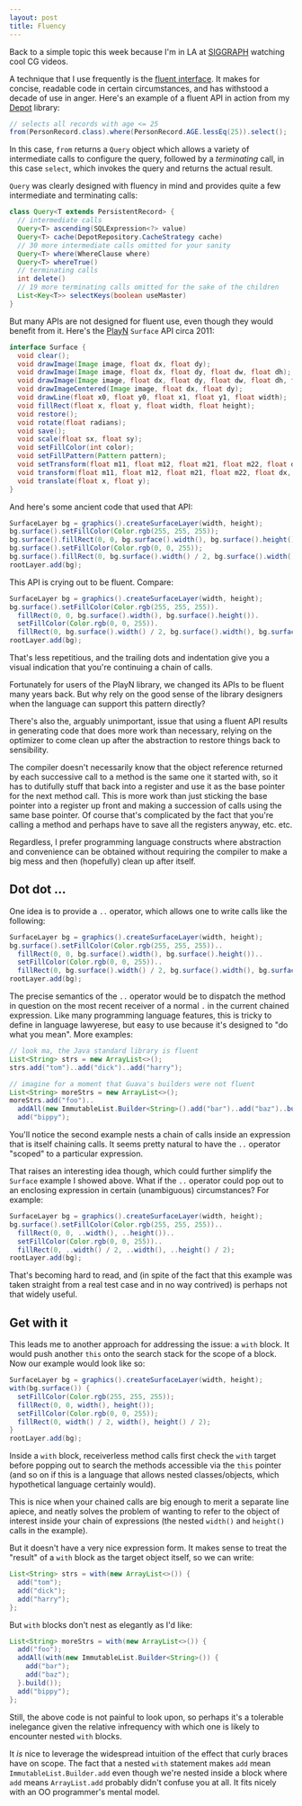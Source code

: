 ```yaml
---
layout: post
title: Fluency
---
```


Back to a simple topic this week because I'm in LA at [SIGGRAPH] watching cool CG videos.

A technique that I use frequently is the [fluent interface]. It makes for concise, readable code in
certain circumstances, and has withstood a decade of use in anger. Here's an example of a fluent
API in action from my [Depot] library:

```java
// selects all records with age <= 25
from(PersonRecord.class).where(PersonRecord.AGE.lessEq(25)).select();
```

In this case, `from` returns a `Query` object which allows a variety of intermediate calls to
configure the query, followed by a _terminating_ call, in this case `select`, which invokes the
query and returns the actual result.

`Query` was clearly designed with fluency in mind and provides quite a few intermediate and
terminating calls:

```java
class Query<T extends PersistentRecord> {
  // intermediate calls
  Query<T> ascending(SQLExpression<?> value)
  Query<T> cache(DepotRepository.CacheStrategy cache)
  // 30 more intermediate calls omitted for your sanity
  Query<T> where(WhereClause where)
  Query<T> whereTrue()
  // terminating calls
  int delete()
  // 19 more terminating calls omitted for the sake of the children
  List<Key<T>> selectKeys(boolean useMaster)
}
```

But many APIs are not designed for fluent use, even though they would benefit from it. Here's the
[PlayN] `Surface` API circa 2011:

```java
interface Surface {
  void clear();
  void drawImage(Image image, float dx, float dy);
  void drawImage(Image image, float dx, float dy, float dw, float dh);
  void drawImage(Image image, float dx, float dy, float dw, float dh, float sx, float sy, float sw, float sh);
  void drawImageCentered(Image image, float dx, float dy);
  void drawLine(float x0, float y0, float x1, float y1, float width);
  void fillRect(float x, float y, float width, float height);
  void restore();
  void rotate(float radians);
  void save();
  void scale(float sx, float sy);
  void setFillColor(int color);
  void setFillPattern(Pattern pattern);
  void setTransform(float m11, float m12, float m21, float m22, float dx, float dy);
  void transform(float m11, float m12, float m21, float m22, float dx, float dy);
  void translate(float x, float y);
}
```

And here's some ancient code that used that API:

```java
SurfaceLayer bg = graphics().createSurfaceLayer(width, height);
bg.surface().setFillColor(Color.rgb(255, 255, 255));
bg.surface().fillRect(0, 0, bg.surface().width(), bg.surface().height());
bg.surface().setFillColor(Color.rgb(0, 0, 255));
bg.surface().fillRect(0, bg.surface().width() / 2, bg.surface().width(), bg.surface().height() / 2);
rootLayer.add(bg);
```

This API is crying out to be fluent. Compare:

```java
SurfaceLayer bg = graphics().createSurfaceLayer(width, height);
bg.surface().setFillColor(Color.rgb(255, 255, 255)).
  fillRect(0, 0, bg.surface().width(), bg.surface().height()).
  setFillColor(Color.rgb(0, 0, 255)).
  fillRect(0, bg.surface().width() / 2, bg.surface().width(), bg.surface().height() / 2);
rootLayer.add(bg);
```

That's less repetitious, and the trailing dots and indentation give you a visual indication that
you're continuing a chain of calls.

Fortunately for users of the PlayN library, we changed its APIs to be fluent many years back. But
why rely on the good sense of the library designers when the language can support this pattern
directly?

There's also the, arguably unimportant, issue that using a fluent API results in generating code
that does more work than necessary, relying on the optimizer to come clean up after the abstraction
to restore things back to sensibility.

The compiler doesn't necessarily know that the object reference returned by each successive call to
a method is the same one it started with, so it has to dutifully stuff that back into a register
and use it as the base pointer for the next method call. This is more work than just sticking the
base pointer into a register up front and making a succession of calls using the same base pointer.
Of course that's complicated by the fact that you're calling a method and perhaps have to save all
the registers anyway, etc. etc.

Regardless, I prefer programming language constructs where abstraction and convenience can be
obtained without requiring the compiler to make a big mess and then (hopefully) clean up after
itself.

## Dot dot ...

One idea is to provide a `..` operator, which allows one to write calls like the following:

```java
SurfaceLayer bg = graphics().createSurfaceLayer(width, height);
bg.surface().setFillColor(Color.rgb(255, 255, 255))..
  fillRect(0, 0, bg.surface().width(), bg.surface().height())..
  setFillColor(Color.rgb(0, 0, 255))..
  fillRect(0, bg.surface().width() / 2, bg.surface().width(), bg.surface().height() / 2);
rootLayer.add(bg);
```

The precise semantics of the `..` operator would be to dispatch the method in question on the most
recent receiver of a normal `.` in the current chained expression. Like many programming language
features, this is tricky to define in language lawyerese, but easy to use because it's designed to
"do what you mean". More examples:

```java
// look ma, the Java standard library is fluent
List<String> strs = new ArrayList<>();
strs.add("tom")..add("dick")..add("harry");

// imagine for a moment that Guava's builders were not fluent
List<String> moreStrs = new ArrayList<>();
moreStrs.add("foo")..
  addAll(new ImmutableList.Builder<String>().add("bar")..add("baz")..build())..
  add("bippy");
```

You'll notice the second example nests a chain of calls inside an expression that is itself
chaining calls. It seems pretty natural to have the `..` operator "scoped" to a particular
expression.

That raises an interesting idea though, which could further simplify the `Surface` example I showed
above. What if the `..` operator could pop out to an enclosing expression in certain (unambiguous)
circumstances? For example:

```java
SurfaceLayer bg = graphics().createSurfaceLayer(width, height);
bg.surface().setFillColor(Color.rgb(255, 255, 255))..
  fillRect(0, 0, ..width(), ..height())..
  setFillColor(Color.rgb(0, 0, 255))..
  fillRect(0, ..width() / 2, ..width(), ..height() / 2);
rootLayer.add(bg);
```

That's becoming hard to read, and (in spite of the fact that this example was taken straight from a
real test case and in no way contrived) is perhaps not that widely useful.

## Get with it

This leads me to another approach for addressing the issue: a `with` block. It would push another
`this` onto the search stack for the scope of a block. Now our example would look like so:

```java
SurfaceLayer bg = graphics().createSurfaceLayer(width, height);
with(bg.surface()) {
  setFillColor(Color.rgb(255, 255, 255));
  fillRect(0, 0, width(), height());
  setFillColor(Color.rgb(0, 0, 255));
  fillRect(0, width() / 2, width(), height() / 2);
}
rootLayer.add(bg);
```

Inside a `with` block, receiverless method calls first check the `with` target before popping out
to search the methods accessible via the `this` pointer (and so on if this is a language that
allows nested classes/objects, which hypothetical language certainly would).

This is nice when your chained calls are big enough to merit a separate line apiece, and neatly
solves the problem of wanting to refer to the object of interest inside your chain of expressions
(the nested `width()` and `height()` calls in the example).

But it doesn't have a very nice expression form. It makes sense to treat the "result" of a `with`
block as the target object itself, so we can write:

```java
List<String> strs = with(new ArrayList<>()) {
  add("tom");
  add("dick");
  add("harry");
};
```

But `with` blocks don't nest as elegantly as I'd like:

```java
List<String> moreStrs = with(new ArrayList<>()) {
  add("foo");
  addAll(with(new ImmutableList.Builder<String>()) {
    add("bar");
    add("baz");
  }.build());
  add("bippy");
};
```

Still, the above code is not painful to look upon, so perhaps it's a tolerable inelegance given the
relative infrequency with which one is likely to encounter nested `with` blocks.

It _is_ nice to leverage the widespread intuition of the effect that curly braces have on scope.
The fact that a nested `with` statement makes `add` mean `ImmutableList.Builder.add` even though
we're nested inside a block where `add` means `ArrayList.add` probably didn't confuse you at all.
It fits nicely with an OO programmer's mental model.

[SIGGRAPH]: http://s2015.siggraph.org/
[fluent interface]: https://en.wikipedia.org/wiki/Fluent_interface
[Depot]: https://github.com/threerings/depot/
[PlayN]: http://playn.io/

